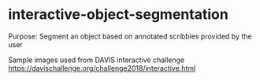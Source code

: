 # interactive-object-segmentation
Purpose: Segment an object based on annotated scribbles provided by the user

Sample images used from DAVIS interactive challenge
https://davischallenge.org/challenge2018/interactive.html
